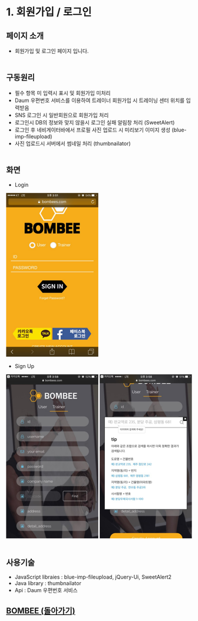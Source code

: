# 1. 회원가입 / 로그인

## 페이지 소개
* 회원가입 및 로그인 페이지 입니다.
<br><br>
## 구동원리
* 필수 항목 미 입력시 표시 및 회원가입 미처리
* Daum 우편번호 서비스를 이용하여 트레이너 회원가입 시 트레이닝 센터 위치를 입력받음
* SNS 로그인 시 일반회원으로 회원가입 처리
* 로그인시 DB의 정보와 맞지 않을시 로그인 실패 알림창 처리 (SweetAlert)
* 로그인 후 네비게이터바에서 프로필 사진 업로드 시 미리보기 이미지 생성 (blue-imp-fileupload)
* 사진 업로드시 서버에서 썸네일 처리 (thumbnailator)
<br><br>
## 화면
- Login

<img src="./Readme/Image/봄비메인.jpg" width="250">

- Sign Up

<img src="./Readme/Image/회원가입1.jpg" width="250"> <img src="./Readme/Image/회원가입2.jpg" width="250">
<br><br>
## 사용기술
* JavaScript libraies : blue-imp-fileupload, jQuery-Ui,  SweetAlert2
* Java library : thumbnailator<br>
* Api : Daum 우편번호 서비스<br>

## [BOMBEE (돌아가기)](https://github.com/min1mi/BOMBEE)<br>
